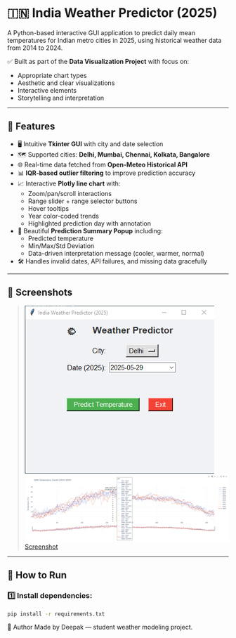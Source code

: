 # 🇮🇳 India Weather Predictor (2025)

A Python-based interactive GUI application to predict daily mean temperatures for Indian metro cities in 2025, using historical weather data from 2014 to 2024.

✅ Built as part of the **Data Visualization Project** with focus on:

- Appropriate chart types
- Aesthetic and clear visualizations
- Interactive elements
- Storytelling and interpretation

---

## 🌟 Features

- 🖥️ Intuitive **Tkinter GUI** with city and date selection
- 🗺️ Supported cities: **Delhi, Mumbai, Chennai, Kolkata, Bangalore**
- 🌐 Real-time data fetched from **Open-Meteo Historical API**
- 📊 **IQR-based outlier filtering** to improve prediction accuracy
- 📈 Interactive **Plotly line chart** with:
  - Zoom/pan/scroll interactions
  - Range slider + range selector buttons
  - Hover tooltips
  - Year color-coded trends
  - Highlighted prediction day with annotation
- 📝 Beautiful **Prediction Summary Popup** including:
  - Predicted temperature
  - Min/Max/Std Deviation
  - Data-driven interpretation message (cooler, warmer, normal)
- 🛠️ Handles invalid dates, API failures, and missing data gracefully

---

## 📸 Screenshots

> ![Screenshot](https://github.com/deepak2noob/Weatherprediction/blob/main/screenshots/Untitled.png)  
> ![Screenshot](https://github.com/deepak2noob/Weatherprediction/blob/main/screenshots/untitled%202.png)
> [Screenshot](https://github.com/deepak2noob/Weatherprediction/blob/cdef26db22f8fb1a97d4da5d136c09747090d125/screenshots/untitled3.png)


---

## 🚀 How to Run

### 1️⃣ Install dependencies:

```bash
pip install -r requirements.txt
```
📝 Author
Made by Deepak — student weather modeling project.



